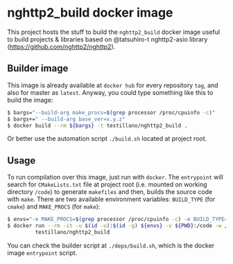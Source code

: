 # nghttp2_build docker image

This project hosts the stuff to build the `nghttp2_build` docker image useful to build projects & libraries based on @tatsuhiro-t nghttp2-asio library (https://github.com/nghttp2/nghttp2).

## Builder image

This image is already available at `docker hub` for every repository `tag`, and also for master as `latest`.
Anyway, you could type something like this to build the image:

```bash
$ bargs="--build-arg make_procs=$(grep processor /proc/cpuinfo -c)"
$ bargs+=" --build-arg base_ver=x.y.z"
$ docker build --rm ${bargs} -t testillano/nghttp2_build .
```

Or better use the automation script `./build.sh` located at project root.

## Usage

To run compilation over this image, just run with `docker`. The `entrypoint` will search for `CMakeLists.txt` file at project root (i.e. mounted on working directory `/code`) to generate `makefiles` and then, builds the source code with `make`. There are two available environment variables: `BUILD_TYPE` (for `cmake`) and `MAKE_PROCS` (for `make`):

```bash
$ envs="-e MAKE_PROCS=$(grep processor /proc/cpuinfo -c) -e BUILD_TYPE=Release"
$ docker run --rm -it -u $(id -u):$(id -g) ${envs} -v ${PWD}:/code -w /code \
         testillano/nghttp2_build
```

You can check the builder script at `./deps/build.sh`, which is the docker image `entrypoint` script.

